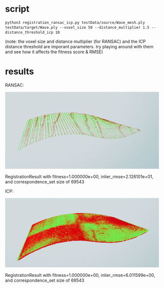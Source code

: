 

# script

```
python3 registration_ransac_icp.py testData/source/Wave_mesh.ply testData/target/Wave.ply --voxel_size 50 --distance_multiplier 1.5 --distance_threshold_icp 10
```

(note: the voxel size and distance multiplier (for RANSAC) and the ICP distance threshold are imporant parameters. try playing around with them and see how it affects the fitness score & RMSE)

# results

RANSAC:

![ransac](results/ransac.png)

RegistrationResult with fitness=1.000000e+00, inlier_rmse=2.126101e+01, and correspondence_set size of 69543

ICP:

![icp](results/icp.png)

RegistrationResult with fitness=1.000000e+00, inlier_rmse=6.011599e+00, and correspondence_set size of 69543
